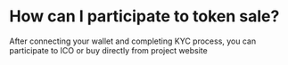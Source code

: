 # How can I participate to token sale?

After connecting your wallet and completing KYC process, you can participate to ICO or buy directly from project website
